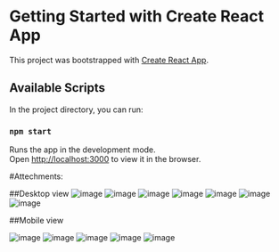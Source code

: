 # Getting Started with Create React App

This project was bootstrapped with [Create React App](https://github.com/facebook/create-react-app).

## Available Scripts

In the project directory, you can run:

### `npm start`

Runs the app in the development mode.\
Open [http://localhost:3000](http://localhost:3000) to view it in the browser.

#Attechments:

##Desktop view
![image](https://github.com/yashvshah/sample-landing-page/assets/99712916/a568d7ee-81f9-494d-9bae-4ab4cb3c32a2)
![image](https://github.com/yashvshah/sample-landing-page/assets/99712916/f44749df-ca28-4999-94d8-9bb9dce22aff)
![image](https://github.com/yashvshah/sample-landing-page/assets/99712916/99b460fe-1098-42f7-9892-e99f6a0a988f)
![image](https://github.com/yashvshah/sample-landing-page/assets/99712916/5e4a09f5-1927-474a-b91b-421775137d61)
![image](https://github.com/yashvshah/sample-landing-page/assets/99712916/b993ddf3-3a9e-4bab-bdc9-9f5d6201a349)
![image](https://github.com/yashvshah/sample-landing-page/assets/99712916/1f0f60a7-960b-441f-a682-b4d2b00c56ab)
![image](https://github.com/yashvshah/sample-landing-page/assets/99712916/29292888-6c53-4c5d-9328-4807c1238443)

##Mobile view


![image](https://github.com/yashvshah/sample-landing-page/assets/99712916/ab4b7fe8-afce-492b-b89f-4ef2081cf367)
![image](https://github.com/yashvshah/sample-landing-page/assets/99712916/f925730d-38b2-4077-a4b0-d82f18dfa612)
![image](https://github.com/yashvshah/sample-landing-page/assets/99712916/5e1919fb-8473-437c-8faa-c115cf33e91c)
![image](https://github.com/yashvshah/sample-landing-page/assets/99712916/cb350034-b143-4d42-8795-9310e622a7fa)
![image](https://github.com/yashvshah/sample-landing-page/assets/99712916/6c09d852-fe1e-47f3-b486-4d4eb9ce0b3c)









